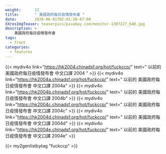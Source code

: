 ```yaml
---
weight:      13
title:       " 美國政府每日疫情發布會 "
date:        2020-06-01T02:01:28-07:00
XXresImgTeaser: teaserpics/pixabay.com/monitor-1307227_640.jpg
description: >
    美國政府每日疫情發布會
tags:
  - front
categories:
  - features
---
```


{{< mydiv4o link="https://hk2004.chinadsf.org/hot/fuckccp/"  text=" 以前的 美國政府每日疫情發布會 中文口譯 2004 " >}}
{{< mydiv4o link="https://hk2004a.chinadsf.org/hot/fuckccp/" text=" 以前的 美國政府每日疫情發布會 中文口譯 2004a" >}}
{{< mydiv4o link="https://hk2004b.chinadsf.org/hot/fuckccp/" text=" 以前的 美國政府每日疫情發布會 中文口譯 2004b" >}}
{{< mydiv4o link="https://hk2004c.chinadsf.org/hot/fuckccp/" text=" 以前的 美國政府每日疫情發布會 中文口譯 2004c" >}}
{{< mydiv4o link="https://hk2004d.chinadsf.org/hot/fuckccp/" text=" 以前的 美國政府每日疫情發布會 中文口譯 2004d" >}}
{{< mydiv4o link="https://hk2004e.chinadsf.org/hot/fuckccp/" text=" 以前的 美國政府每日疫情發布會 中文口譯 2004e" >}}

{{< my2genlistbytag "fuckccp" >}}

